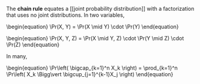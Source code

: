 The **chain rule** equates a [[joint probability distribution]] with a factorization that uses no joint distributions. In two variables,

\begin{equation}
\Pr(X, Y) = \Pr(X \mid Y) \cdot \Pr(Y)
\end{equation}

\begin{equation}
\Pr(X, Y, Z) = \Pr(X \mid Y, Z) \cdot \Pr(Y \mid Z) \cdot \Pr(Z)
\end{equation}



In many,

\begin{equation}
\Pr\left( \bigcap_{k=1}^n X_k \right) = \prod_{k=1}^n \Pr\left( X_k \Bigg\vert \bigcup_{j=1}^{k-1}X_j \right)
\end{equation}
